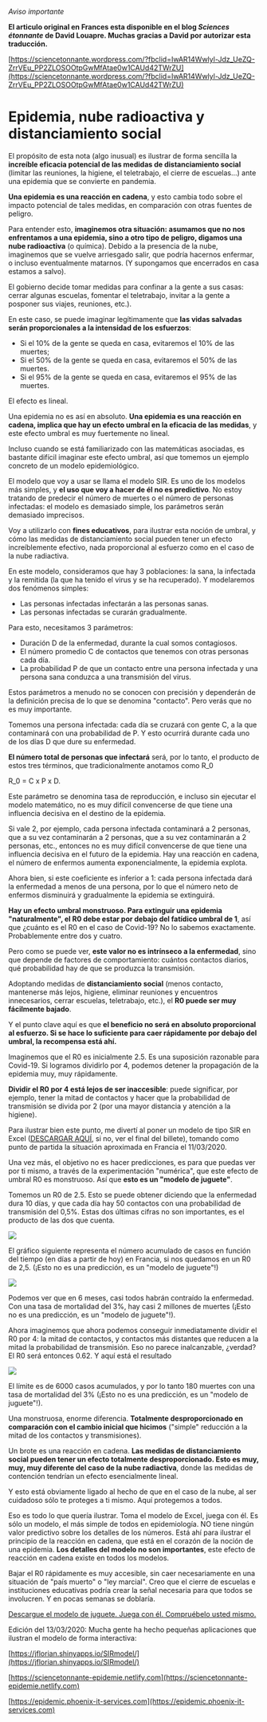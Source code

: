 *Aviso importante*

**El articulo original en Frances esta disponible en el blog _Sciences étonnante_ de David Louapre. Muchas gracias a David por autorizar esta traducción.**

[https://sciencetonnante.wordpress.com/?fbclid=IwAR14Wwlyl-Jdz_UeZQ-ZrrVEu_PP2ZLOSOOtpGwMfAtae0w1CAUd42TWrZU](https://sciencetonnante.wordpress.com/?fbclid=IwAR14Wwlyl-Jdz_UeZQ-ZrrVEu_PP2ZLOSOOtpGwMfAtae0w1CAUd42TWrZU)

# Epidemia, nube radioactiva y distanciamiento social



El propósito de esta nota (algo inusual) es ilustrar de forma sencilla la **increíble eficacia potencial de las medidas de distanciamiento social** (limitar las reuniones, la higiene, el teletrabajo, el cierre de escuelas...) ante una epidemia que se convierte en pandemia.

**Una epidemia es una reacción en cadena**, y esto cambia todo sobre el impacto potencial de tales medidas, en comparación con otras fuentes de peligro.

Para entender esto, **imaginemos otra situación: asumamos que no nos enfrentamos a una epidemia, sino a otro tipo de peligro, digamos una nube radioactiva** (o química). Debido a la presencia de la nube, imaginemos que se vuelve arriesgado salir, que podría hacernos enfermar, o incluso eventualmente matarnos. (Y supongamos que encerrados en casa estamos a salvo).

El gobierno decide tomar medidas para confinar a la gente a sus casas: cerrar algunas escuelas, fomentar el teletrabajo, invitar a la gente a posponer sus viajes, reuniones, etc.).

En este caso, se puede imaginar legítimamente que **las vidas salvadas serán proporcionales a la intensidad de los esfuerzos**:

* Si el 10% de la gente se queda en casa, evitaremos el 10% de las muertes;
* Si el 50% de la gente se queda en casa, evitaremos el 50% de las muertes.
* Si el 95% de la gente se queda en casa, evitaremos el 95% de las muertes.

El efecto es lineal.

Una epidemia no es así en absoluto. **Una epidemia es una reacción en cadena, implica que hay un efecto umbral en la eficacia de las medidas**, y este efecto umbral es muy fuertemente no lineal.

Incluso cuando se está familiarizado con las matemáticas asociadas, es bastante difícil imaginar este efecto umbral, así que tomemos un ejemplo concreto de un modelo epidemiológico.

El modelo que voy a usar se llama el modelo SIR. Es uno de los modelos más simples, y **el uso que voy a hacer de él no es predictivo**. No estoy tratando de predecir el número de muertes o el número de personas infectadas: el modelo es demasiado simple, los parámetros serán demasiado imprecisos.

Voy a utilizarlo con **fines educativos**, para ilustrar esta noción de umbral, y cómo las medidas de distanciamiento social pueden tener un efecto increíblemente efectivo, nada proporcional al esfuerzo como en el caso de la nube radiactiva.


En este modelo, consideramos que hay 3 poblaciones: la sana, la infectada y la remitida (la que ha tenido el virus y se ha recuperado). Y modelaremos dos fenómenos simples:

* Las personas infectadas infectarán a las personas sanas.
* Las personas infectadas se curarán gradualmente.

Para esto, necesitamos 3 parámetros:

* Duración D de la enfermedad, durante la cual somos contagiosos.
* El número promedio C de contactos que tenemos con otras personas cada día.
* La probabilidad P de que un contacto entre una persona infectada y una persona sana conduzca a una transmisión del virus.

Estos parámetros a menudo no se conocen con precisión y dependerán de la definición precisa de lo que se denomina "contacto". Pero verás que no es muy importante.

Tomemos una persona infectada: cada día se cruzará con gente C, a la que contaminará con una probabilidad de P. Y esto ocurrirá durante cada uno de los días D que dure su enfermedad.

**El número total de personas que infectará** será, por lo tanto, el producto de estos tres términos, que tradicionalmente anotamos como R_0

R_0 = C x P x D.



Este parámetro se denomina tasa de reproducción, e incluso sin ejecutar el modelo matemático, no es muy difícil convencerse de que tiene una influencia decisiva en el destino de la epidemia.

Si vale 2, por ejemplo, cada persona infectada contaminará a 2 personas, que a su vez contaminarán a 2 personas, que a su vez contaminarán a 2 personas, etc., entonces no es muy difícil convencerse de que tiene una influencia decisiva en el futuro de la epidemia. Hay una reacción en cadena, el número de enfermos aumenta exponencialmente, la epidemia explota.

Ahora bien, si este coeficiente es inferior a 1: cada persona infectada dará la enfermedad a menos de una persona, por lo que el número neto de enfermos disminuirá y gradualmente la epidemia se extinguirá.

**Hay un efecto umbral monstruoso. Para extinguir una epidemia "naturalmente", el R0 debe estar por debajo del fatídico umbral de 1**, así que ¿cuánto es el R0 en el caso de Covid-19? No lo sabemos exactamente. Probablemente entre dos y cuatro.

Pero como se puede ver, **este valor no es intrínseco a la enfermedad**, sino que depende de factores de comportamiento: cuántos contactos diarios, qué probabilidad hay de que se produzca la transmisión.


Adoptando medidas de **distanciamiento social** (menos contacto, mantenerse más lejos, higiene, eliminar reuniones y encuentros innecesarios, cerrar escuelas, teletrabajo, etc.), el **R0 puede ser muy fácilmente bajado**.

Y el punto clave aquí es que **el beneficio no será en absoluto proporcional al esfuerzo. Si se hace lo suficiente para caer rápidamente por debajo del umbral, la recompensa está ahí.**

Imaginemos que el R0 es inicialmente 2.5. Es una suposición razonable para Covid-19. Si logramos dividirlo por 4, podemos detener la propagación de la epidemia muy, muy rápidamente.

**Dividir el R0 por 4 está lejos de ser inaccesible**: puede significar, por ejemplo, tener la mitad de contactos y hacer que la probabilidad de transmisión se divida por 2 (por una mayor distancia y atención a la higiene).

Para ilustrar bien este punto, me divertí al poner un modelo de tipo SIR en Excel ([DESCARGAR AQUÍ](https://docs.google.com/spreadsheets/d/1YXUcJHfcZ33ER27AoNIEm0UEOsI0M-2VYOaLeAYtxP0/edit?usp=sharing), si no, ver el final del billete), tomando como punto de partida la situación aproximada en Francia el 11/03/2020.

Una vez más, el objetivo no es hacer predicciones, es para que puedas ver por ti mismo, a través de la experimentación "numérica", que este efecto de umbral R0 es monstruoso. Así que **esto es un "modelo de juguete"**.


Tomemos un R0 de 2.5. Esto se puede obtener diciendo que la enfermedad dura 10 días, y que cada día hay 50 contactos con una probabilidad de transmisión del 0,5%. Estas dos últimas cifras no son importantes, es el producto de las dos que cuenta.

![](https://sciencetonnante.files.wordpress.com/2020/03/capture-de28099c3a9cran-2020-03-12-c3a0-12.58.57.png?w=451&h=214)

El gráfico siguiente representa el número acumulado de casos en función del tiempo (en días a partir de hoy) en Francia, si nos quedamos en un R0 de 2,5. (¡Esto no es una predicción, es un "modelo de juguete"!)

![](https://sciencetonnante.files.wordpress.com/2020/03/capture-de28099c3a9cran-2020-03-12-c3a0-12.37.55.png?w=676&h=384)

Podemos ver que en 6 meses, casi todos habrán contraído la enfermedad. Con una tasa de mortalidad del 3%, hay casi 2 millones de muertes (¡Esto no es una predicción, es un "modelo de juguete"!).

Ahora imaginemos que ahora podemos conseguir inmediatamente dividir el R0 por 4: la mitad de contactos, y contactos más distantes que reducen a la mitad la probabilidad de transmisión. Eso no parece inalcanzable, ¿verdad? El R0 será entonces 0.62. Y aquí está el resultado

![](https://sciencetonnante.files.wordpress.com/2020/03/capture-de28099c3a9cran-2020-03-12-c3a0-12.43.19.png?w=676&h=384)

El límite es de 6000 casos acumulados, y por lo tanto 180 muertes con una tasa de mortalidad del 3% (¡Esto no es una predicción, es un "modelo de juguete"!).

Una monstruosa, enorme diferencia. **Totalmente desproporcionado en comparación con el cambio inicial que hicimos** ("simple" reducción a la mitad de los contactos y transmisiones).

Un brote es una reacción en cadena. **Las medidas de distanciamiento social pueden tener un efecto totalmente desproporcionado. Esto es muy, muy, muy diferente del caso de la nube radiactiva**, donde las medidas de contención tendrían un efecto esencialmente lineal.

Y esto está obviamente ligado al hecho de que en el caso de la nube, al ser cuidadoso sólo te proteges a ti mismo. Aquí protegemos a todos.

Eso es todo lo que quería ilustrar. Toma el modelo de Excel, juega con él. Es sólo un modelo, el más simple de todos en epidemiología. NO tiene ningún valor predictivo sobre los detalles de los números. Está ahí para ilustrar el principio de la reacción en cadena, que está en el corazón de la noción de una epidemia. **Los detalles del modelo no son importantes**, este efecto de reacción en cadena existe en todos los modelos.

Bajar el R0 rápidamente es muy accesible, sin caer necesariamente en una situación de "país muerto" o "ley marcial". Creo que el cierre de escuelas e instituciones educativas podría crear la señal necesaria para que todos se involucren. Y en pocas semanas se doblaría.

[Descargue el modelo de juguete. Juega con él. Compruébelo usted mismo.](https://docs.google.com/spreadsheets/d/1YXUcJHfcZ33ER27AoNIEm0UEOsI0M-2VYOaLeAYtxP0/edit?usp=sharing)

Edición del 13/03/2020: Mucha gente ha hecho pequeñas aplicaciones que ilustran el modelo de forma interactiva:

[https://jflorian.shinyapps.io/SIRmodel/](https://jflorian.shinyapps.io/SIRmodel/)

[https://sciencetonnante-epidemie.netlify.com](https://sciencetonnante-epidemie.netlify.com)

[https://epidemic.phoenix-it-services.com](https://epidemic.phoenix-it-services.com)
